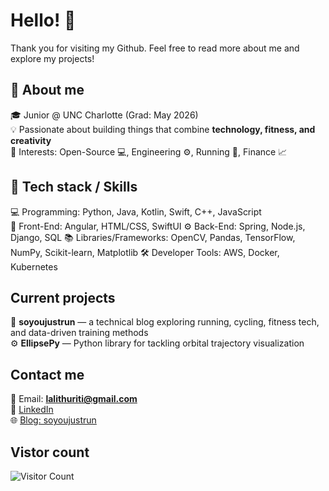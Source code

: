 # Hello! 👋
Thank you for visiting my Github. Feel free to read more about me and explore my projects!



## 👤 About me
🎓 Junior @ UNC Charlotte (Grad: May 2026)  
💡 Passionate about building things that combine **technology, fitness, and creativity**  
👀 Interests: Open-Source 💻, Engineering ⚙️, Running 🏃, Finance 📈



## 🔧 Tech stack / Skills
💻 Programming: Python, Java, Kotlin, Swift, C++, JavaScript  
🎨 Front-End: Angular, HTML/CSS, SwiftUI 
⚙️ Back-End: Spring, Node.js, Django, SQL
📚 Libraries/Frameworks: OpenCV, Pandas, TensorFlow, NumPy, Scikit-learn, Matplotlib
🛠️ Developer Tools: AWS, Docker, Kubernetes 



## Current projects
🏃 **soyoujustrun** — a technical blog exploring running, cycling, fitness tech, and data-driven training methods  
⚙️ **EllipsePy** — Python library for tackling orbital trajectory visualization



## Contact me
📧 Email: **lalithuriti@gmail.com**  
🔗 [LinkedIn](https://www.linkedin.com/in/lalithu/)  
🌐 [Blog: soyoujustrun](https://lalithu.github.io/so-you-just-run/)  


## Vistor count
![Visitor Count](https://komarev.com/ghpvc/?username=lalithu&style=flat-square&color=blue)
